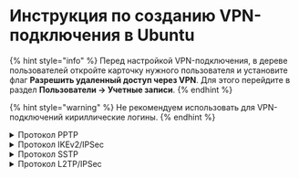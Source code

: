 # Инструкция по созданию VPN-подключения в Ubuntu

{% hint style="info" %}
Перед настройкой VPN-подключения, в дереве пользователей откройте карточку нужного пользователя и установите флаг **Разрешить удаленный доступ через VPN**. Для этого перейдите в раздел **Пользователи -&gt; Учетные записи**.
{% endhint %}

{% hint style="warning" %}
Не рекомендуем использовать для VPN-подключений кириллические логины.
{% endhint %}

<details>

<summary>Протокол PPTP</summary>

Перед созданием подключения в Ubuntu перейдите в Ideco UTM, в раздел **Пользователи -&gt; Авторизация -&gt; VPN-подключение** и установите флаг **Подключение по PPTP**:

![](../../../.gitbook/assets/pptp.png)

**Создание подключения в Ubuntu**

1\. Перейдите **Настройки -> Сети** и в строке **VPN** нажмите ![](../../../.gitbook/assets/ubuntu3.png):

![](../../../.gitbook/assets/ubuntu2.png)

2\. В окне создания подключений выберите пункт **Туннельный протокол типа точка-точка (PPTP)**:

![](../../../.gitbook/assets/ubuntu4.1.png)

3\. В разделе **Идентификация** и заполните следующие поля:

* **Название** - имя подключения;
* **Шлюз** - доменное имя или IP-адрес интерфейса UTM;
* **Имя пользователя** - имя пользователя, которому разрешено подключение по VPN;
* **Пароль** - пароль пользователя. В правой части поля необходимо выбрать вариант хранения для пароля от VPN-соединения;
* **NT-домен** - оставьте поле пустым.

![]((../../../.gitbook/assets/ubuntu6.1.png)

Рекомендуем нажать **Дополнительно** и установить флаги на пунктах:

* **Разрешить следующие методы аутентификации** - установите флаг на пункте *MSCHAPv2*
* **Использовать шифрование MPPE** - в строке *Шифрование* выберите 128-бит (наиболее защищенное)
* **Использовать для данных сжатие BSD** - использование алгоритма BSD-compress
* **Использовать для данных сжатие Deflate** - использование алгоритма Deflate
* **Использовать сжатие заголовков TCP** - использование метода сжатия заголовков TCP/IP Вана Якобсона

![](../../../.gitbook/assets/ubuntu8.1.png)

4\. Нажмите **ОК** и **Добавить**.

5\. Поставить переключатель созданного VPN-подключения в положение включен:

![](../../../.gitbook/assets/ubuntu9.1.png)

</details>

<details>

<summary>Протокол IKEv2/IPSec</summary>

Перед созданием подключения в Ubuntu, настройте Ideco UTM:

1\. Перейдите в раздел **Пользователи -&gt; Авторизация -&gt; VPN-подключение**.

2\. Установите флаг **Подключение по IKEv2/IPSec** и заполните поле **Домен**:

![](../../../../.gitbook/assets/ipsec-ikev2-9-11.png)

3\. Скачайте корневой сертификат одним из способов:

* В личном кабинете, введя логин/пароль пользователя:
  
    ![](../../../.gitbook/assets/ubuntu16.png)

* В разделе **Сервисы -&gt; Сертификаты**:
    
    ![](../../../.gitbook/assets/certificates.png)

Корневой сертификат потребуется для настройки подключения рабочей станции пользователя, если не был получен корневой сертификат через Lets Encrypt. При необходимости перенесите файл сертификата на рабочую станцию.

Если для VPN-подключения используется сертификат выданный Let`s Encrypt, то установка корневого сертификата на устройство не требуется.

**Создание подключения в Ubuntu**

1\. Откройте терминал сочетанием клавиш Ctrl+Alt+F1 и выполните команду:

    sudo apt install -y network-manager-strongswan libcharon-extra-plugins libstrongswan-extra-plugins

2\. После окончания установки перезагрузите компьютер:

    sudo reboot

3\. Перейдите в **Настройки -> Сети** и в строке **VPN** нажмите ![](../../../.gitbook/assets/ubuntu3.png):

![](../../../.gitbook/assets/ubuntu2.png)

4\. В появившемся окне выберите **IPSec\IKEv2 (strongswan)**:

![](../../../.gitbook/assets/ubuntu13.png)

5\. В разделе **Идентификация** и заполните следующие поля:

* **Название** - имя подключения
* **Address** - введите домен, который указан в настройках **Пользователи -&gt; Авторизация -&gt; VPN-подключение -&gt; Подключение по IKEv2/IPSec**
* **Certificate** - выберите ранее сохраненный корневой сертификат (если он не был выдан Let`s Encrypt)
* **Authentication** - рекомендуем выбрать EAP
* **Username** - имя пользователя, которому разрешено подключение по VPN
* **Password** - пароль пользователя. В правой части поля необходимо выбрать вариант хранения для пароля от VPN-соединения

Установите флаг **Request an inner IP address** и нажмите **Добавить:**

![](../../../.gitbook/assets/ubuntu14.png)

6\. Поставьте переключатель созданного VPN-подключения в положение включен.

</details>

<details>

<summary>Протокол SSTP</summary>

Перед созданием подключения в Ubuntu, настройте Ideco UTM:

1\. Перейдите в раздел **Пользователи -&gt; Авторизация -&gt; VPN-подключение**.

2\. Установите флаг **Подключение по SSTP** и заполните поля **Домен** и **Порт**:

![](../../../../.gitbook/assets/sstp-on.png)



**Создание подключения в Ubuntu**

1\. Откройте терминал сочетанием клавиш Ctrl+Alt+F1 и выполните две команды:

    sudo apt-add-repository ppa:eivnaes/network-manager-sstp
    sudo apt install -y network-manager-sstp sstp-client 

2\. После окончания установки перезагрузите компьютер:

    sudo reboot
    
3\. После окончания установки пакетов, перейдите в **Настройки -> Сети** и в строке **VPN** нажмите ![ok\_with\_icon.png](../../../../.gitbook/assets/ubuntu3.png):

![](../../../.gitbook/assets/ubuntu2.png)

4\. В появившемся окне выберите **Туннельный протокол типа точка-точка (SSTP)**:

![](../../../.gitbook/assets/ubuntu10.png)

5\. В разделе **Идентификация** и заполните следующие поля:

* **Название** - имя подключения
* **Шлюз** - укажите в формате *домен:[порт, выбранный на UTM]*
* **Имя пользователя** - имя пользователя, которому разрешено подключение по VPN
* **Пароль** - пароль пользователя. В правой части поля необходимо выбрать вариант хранения для пароля от VPN-соединения
* **NT-домен** - оставьте поле пустым

![](../../../.gitbook/assets/ubuntu11.png)

Рекомендуем нажать **Advanced** и установить флаги на пунктах:

* **Разрешить следующие методы аутентификации** - установите флаг на пункте *MSCHAPv2*
* **Использовать шифрование MPPE** - в строке *Шифрование* выберите 128-бит (наиболее защищенное)
* **Использовать для данных сжатие BSD** - использование алгоритма BSD-compress
* **Использовать для данных сжатие Deflate** - использование алгоритма Deflate
* **Использовать сжатие заголовков TCP** - использование метода сжатия заголовков TCP/IP Вана Якобсона

6\. Нажмите **Добавить** и поставьте переключатель созданного VPN-подключения в положение включен:

![](../../../.gitbook/assets/ubuntu12.png)

</details>

<details>

<summary>Протокол L2TP/IPSec</summary>

Перед созданием подключения, настройте Ideco UTM:

1\. Перейдите в раздел **Пользователи -&gt; Авторизация -&gt; VPN-подключение**.

2\. Установите флаг **Подключение по L2TP/IPSec** и скопируйте **PSK**-ключ:

![](../../../../.gitbook/assets/l2tp-on.png)

**Создание подключения в Ubuntu** 

1\. Подключите репозиторий, в котором находятся необходимые пакеты для создания L2TP VPN-соединения, а затем обновите информацию о репозиториях. Для этого выполните следующие команды:

    sudo add-apt-repository ppa:nm-l2tp/network-manager-l2tp
    sudo apt update

2\. Установите дополнение к стандартному NetworkManager с помощью двух пакетов:

    sudo apt install -y network-manager-l2tp network-manager-l2tp-gnome

3\. После окончания установки перезагрузите компьютер:

    sudo reboot

4\. После окончания установки пакетов, перейдите в **Настройки -> Сети** и в строке **VPN** нажмите ![](../../../.gitbook/assets/ubuntu3.png)):

![](../../../.gitbook/assets/ubuntu2.png)

5\. В окне создания подключений по VPN выберите пункт **Layer 2 Tunneling Protocol (L2TP)**:

![](../../../.gitbook/assets/ubuntu5.png)

6\. Во вкладке **Идентификация** и заполните следующие поля:

* **Название** - имя подключения
* **Шлюз** - доменное имя или IP-адрес интерфейса UTM
* **Тип** - Password-аутентификация по пользователю и паролю
* **Имя пользователя** - имя пользователя, которому разрешено подключение по VPN
* **Пароль** - пароль пользователя. В правой части поля необходимо выбрать вариант хранения для пароля от VPN-соединения
* **NT-домен** - оставьте поле пустым

![](../../../.gitbook/assets/ubuntu6.png)

7\. Перейдите в **Настройки IPSec** и включите опцию **Enable IPsec tunnel to L2TP host**, чтобы активировалась возможность настраивать остальные параметры:

* **Type: Pre-shared key (PSK)** – аутентификация по общему ключу
* **Pre-shared key** - ключ, который необходимо скопировать по пути **Пользователи -> Авторизация -> VPN-подключение** из поля **PSK**

Раздел **Advanced** необязательный для заполнения. 

![](../../../.gitbook/assets/ubuntu7.png)

После окончания настройки **L2TP IPsec Options** нажмите **ОК**.

8\. При необходимости перейдите в **Настройки РРР** и настройте раздел **Аутентификация**, **Шифрование и сжатие** и **Прочие**:

![](../../../.gitbook/assets/ubuntu8.png)

После настройки **Параметры РРР** нажмите **ОК** и **Применить**.

9\. Поставить переключатель созданного VPN-подключения в положение включен:

![](../../../.gitbook/assets/ubuntu9.png)

</details>